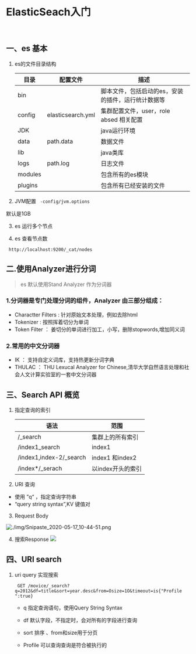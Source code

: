 # ElasticSeach入门
<br/>

## 一、es 基本 ##

1. es的文件目录结构

   | 目录    | 配置文件          | 描述                                               |
   | ------- | ----------------- | -------------------------------------------------- |
   | bin     |                   | 脚本文件，包括启动的es，安装的插件，运行统计数据等 |
   | config  | elasticsearch.yml | 集群配置文件，user，role absed 相关配置            |
   | JDK     |                   | java运行环境                                       |
   | data    | path.data         | 数据文件                                           |
   | lib     |                   | java类库                                           |
   | logs    | path.log          | 日志文件                                           |
   | modules |                   | 包含所有的es模块                                   |
   | plugins |                   | 包含所有已经安装的文件                             |

2. JVM配置
   ` -config/jvm.options` 

 默认是1GB

3. es 运行多个节点

4. es 查看节点数

` http://localhost:9200/_cat/nodes`

## 二.使用Analyzer进行分词
> es 默认使用Stand Analyzer 作为分词器
### 1.分词器是专门处理分词的组件，Analyzer 由三部分组成：
- Charactter Filters : 针对原始文本处理，例如去除html
- Tokenizer : 按照挥着切分为单词
- Token Filter ： 姜切分的单词进行加工，小写，删除stopwords,增加同义词
### 2.常用的中文分词器
- IK ： 支持自定义词库，支持热更新分词字典
- THULAC ： THU Lexucal Analyzer for Chinese,清华大学自然语言处理和社会人文计算实验室的一套中文分词器

## 三、Search API 概览 ##

1. 指定查询的索引

   | 语法                    | 范围              |
   | ----------------------- | ----------------- |
   | /_search                | 集群上的所有索引  |
   | /index1_search          | index1            |
   | /index1,index-2/_search | index1 和index2   |
   | /index*/_serach         | 以index开头的索引 |
   
2.  URI 查询

   - 使用 ”q“ ，指定查询字符串
   - “query string syntax”,KV 键值对
3. Request Body

![./img/Snipaste_2020-05-17_10-44-51.png](F:\project\ess\es\img\Snipaste_2020-05-17_10-44-51.png)

4. 搜索Response
 ![](F:\project\ess\es\img\Snipaste_2020-05-17_10-45-12.png)



## 四、URI search

1. uri query 实现搜索

   ` GET /movice/_search?q=2012&df=title&sort=year.desc&from=Osize=1O&timeout=is{"Profile ":true}` 

   - q  指定查询语句，使用Query String Syntax

   - df  默认字段，不指定时，会对所有的字段进行查询

   - sort 排序 、from和size用于分页

   - Profile 可以查询查询是符合被执行的

     